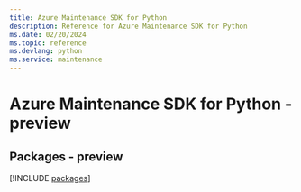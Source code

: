 ```yaml
---
title: Azure Maintenance SDK for Python
description: Reference for Azure Maintenance SDK for Python
ms.date: 02/20/2024
ms.topic: reference
ms.devlang: python
ms.service: maintenance
---
```

# Azure Maintenance SDK for Python - preview
## Packages - preview
[!INCLUDE [packages](maintenance-index.md)]